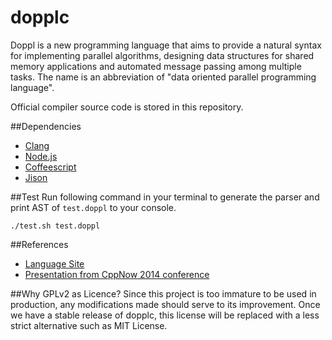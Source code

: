 # dopplc

Doppl is a new programming language that aims to provide a natural syntax for implementing parallel algorithms, designing data structures for shared memory applications and automated message passing among multiple tasks. The name is an abbreviation of "data oriented parallel programming language". 

Official compiler source code is stored in this repository.

##Dependencies
* [Clang](http://clang.llvm.org/get_started.html)
* [Node.js](https://nodejs.org/)
* [Coffeescript](http://coffeescript.org/)
* [Jison](http://jison.org/)

##Test
Run following command in your terminal to generate the parser and print AST of `test.doppl` to your console.
```
./test.sh test.doppl
```

##References
* [Language Site](http://www.doppl.org)
* [Presentation from CppNow 2014 conference](https://github.com/diegoperini/cppnow2014-doppl)

##Why GPLv2 as Licence?
Since this project is too immature to be used in production, any modifications made should serve to its improvement. Once we have a stable release of dopplc, this license will be replaced with a less strict alternative such as MIT License.
